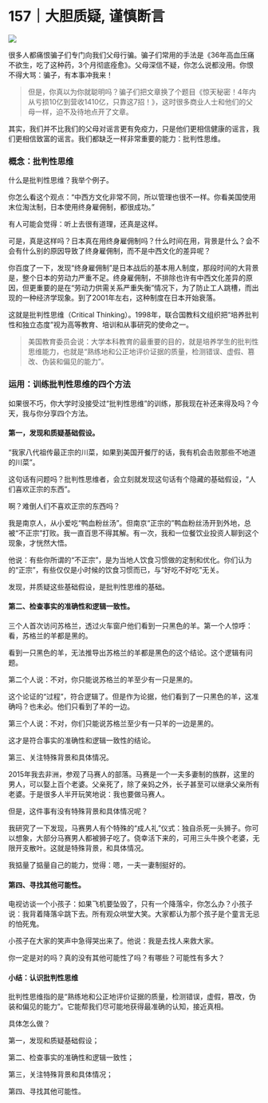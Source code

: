 # 157｜大胆质疑, 谨慎断言

![](../img/8b470feb1a4af7cbc2ca986189d75190.jpg)

很多人都痛恨骗子们专门向我们父母行骗。骗子们常用的手法是《36年高血压痛不欲生，吃了这种药，3个月彻底痊愈》。父母深信不疑，你怎么说都没用。你恨不得大骂：骗子，有本事冲我来！

> 但是，你真以为你就聪明吗？骗子们把文章换了个题目《惊天秘密！4年内从亏损10亿到营收1410亿，只靠这7招！》，这时很多商业人士和他们的父母一样，迫不及待地点开了文章。

其实，我们并不比我们的父母对谣言更有免疫力，只是他们更相信健康的谣言，我们更相信致富的谣言。我们都缺乏一样非常重要的能力：批判性思维。

### 概念：批判性思维

什么是批判性思维？我举个例子。

你怎么看这个观点：“中西方文化非常不同，所以管理也很不一样。你看美国使用末位淘汰制，日本使用终身雇佣制，都很成功。”

有人可能会觉得：听上去很有道理，还真是这样。

可是，真是这样吗？日本真在用终身雇佣制吗？什么时间在用，背景是什么？会不会有什么别的原因导致了终身雇佣制，而不是中西文化的差异呢？

你百度了一下，发现“终身雇佣制”是日本战后的基本用人制度，那段时间的大背景是，整个日本的劳动力严重不足。终身雇佣制，不排除也许有中西文化差异的原因，但更重要的是在“劳动力供需关系严重失衡”情况下，为了防止工人跳槽，而出现的一种经济学现象。到了2001年左右，这种制度在日本开始衰落。

这就是批判性思维（Critical Thinking）。1998年，联合国教科文组织把“培养批判性和独立态度”视为高等教育、培训和从事研究的使命之一。

> 美国教育委员会说：大学本科教育的最重要的目的，就是培养学生的批判性思维能力，也就是“熟练地和公正地评价证据的质量，检测错误、虚假、篡改、伪装和偏见的能力”。

### 运用：训练批判性思维的四个方法

如果很不巧，你大学时没接受过“批判性思维”的训练，那我现在补还来得及吗？今天，我与你分享四个方法。

#### 第一，发现和质疑基础假设。

“我家八代祖传最正宗的川菜，如果到美国开餐厅的话，我有机会击败那些不地道的川菜”。

这句话有问题吗？批判性思维者，会立刻就发现这句话有个隐藏的基础假设，“人们喜欢正宗的东西”。

啊？难倒人们不喜欢正宗的东西吗？

我是南京人，从小爱吃“鸭血粉丝汤”。但南京“正宗的”鸭血粉丝汤开到外地，总被“不正宗”打败。我一直百思不得其解。有一次，我和一位餐饮业投资人聊到这个现象，才恍然大悟。

他说：有些你所谓的“不正宗”，是为当地人饮食习惯做的定制和优化。你们认为的“正宗”，有些仅仅是小时候的饮食习惯而已，与“好吃不好吃”无关。

发现，并质疑这些基础假设，是批判性思维的基础。

#### 第二、检查事实的准确性和逻辑一致性。

三个人首次访问苏格兰，透过火车窗户他们看到一只黑色的羊。第一个人惊呼：看，苏格兰的羊都是黑的。

看到一只黑色的羊，无法推导出苏格兰的羊都是黑色的这个结论。这个逻辑有问题。

第二个人说：不对，你只能说苏格兰的羊至少有一只是黑的。

这个论证的“过程”，符合逻辑了。但是作为论据，他们看到了一只黑色的羊，这准确吗？也未必。他们只看到了羊的一边。

第三个人说：不对，你们只能说苏格兰至少有一只羊的一边是黑的。

这才是符合事实的准确性和逻辑一致性的结论。

第三、关注特殊背景和具体情况。

2015年我去非洲，参观了马赛人的部落。马赛是一个一夫多妻制的族群，这里的男人，可以娶上百个老婆。父亲死了，除了亲妈之外，长子甚至可以继承父亲所有老婆。于是很多人半开玩笑地说：我也要做马赛人。

但是，这件事有没有特殊背景和具体情况呢？

我研究了一下发现，马赛男人有个特殊的“成人礼”仪式：独自杀死一头狮子。你可以想象，大部分马赛男人都被狮子吃了。侥幸活下来的，可用三头牛换个老婆，无限开支散叶。这就是特殊背景，和具体情况。

我掂量了掂量自己的能力，觉得：嗯，一夫一妻制挺好的。

#### 第四、寻找其他可能性。

电视访谈一个小孩子：如果飞机要坠毁了，只有一个降落伞，你怎么办？小孩子说：我背着降落伞跳下去。所有观众哄堂大笑。大家都认为那个孩子是个童言无忌的怕死鬼。

小孩子在大家的笑声中急得哭出来了。他说：我是去找人来救大家。

你一定是对的吗？真的没有其他可能性了吗？有哪些？可能性有多大？

#### 小结：认识批判性思维

批判性思维指的是“熟练地和公正地评价证据的质量，检测错误，虚假，篡改，伪装和偏见的能力”。它能帮我们尽可能地获得最准确的认知，接近真相。

具体怎么做？

第一，发现和质疑基础假设；

第二、检查事实的准确性和逻辑一致性；

第三，关注特殊背景和具体情况；

第四、寻找其他可能性。